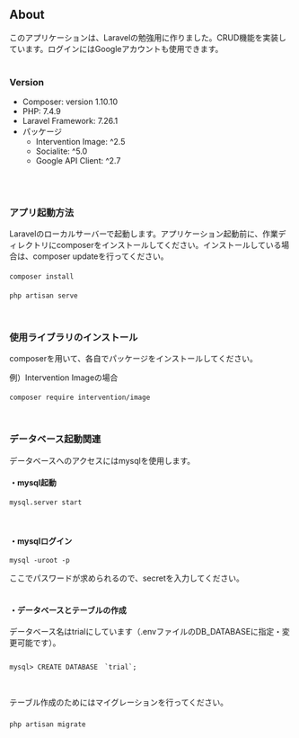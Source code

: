 ## About
このアプリケーションは、Laravelの勉強用に作りました。CRUD機能を実装しています。ログインにはGoogleアカウントも使用できます。
<br>
<br>

### Version
- Composer: version 1.10.10
- PHP: 7.4.9
- Laravel Framework: 7.26.1
- パッケージ
    - Intervention Image: ^2.5
    - Socialite: ^5.0
    - Google API Client: ^2.7
<br>
<br>

### アプリ起動方法
Laravelのローカルサーバーで起動します。アプリケーション起動前に、作業ディレクトリにcomposerをインストールしてください。インストールしている場合は、composer updateを行ってください。
#### 
    composer install
#### 
    php artisan serve
<br>

### 使用ライブラリのインストール
composerを用いて、各自でパッケージをインストールしてください。
<br>

例）Intervention Imageの場合
####
    composer require intervention/image
<br>

### データベース起動関連
データベースへのアクセスにはmysqlを使用します。
#### ・mysql起動
    mysql.server start
<br>

#### ・mysqlログイン
    mysql -uroot -p 
ここでパスワードが求められるので、secretを入力してください。
<br>
<br>

#### ・データベースとテーブルの作成
データベース名はtrialにしています（.envファイルのDB_DATABASEに指定・変更可能です）。
#####
    mysql> CREATE DATABASE　`trial`;
<br>

テーブル作成のためにはマイグレーションを行ってください。
#####
    php artisan migrate
<br>

<!--
<<<<<<< HEAD
<p align="center"><img src="https://res.cloudinary.com/dtfbvvkyp/image/upload/v1566331377/laravel-logolockup-cmyk-red.svg" width="400"></p>

<p align="center">
<a href="https://travis-ci.org/laravel/framework"><img src="https://travis-ci.org/laravel/framework.svg" alt="Build Status"></a>
<a href="https://packagist.org/packages/laravel/framework"><img src="https://poser.pugx.org/laravel/framework/d/total.svg" alt="Total Downloads"></a>
<a href="https://packagist.org/packages/laravel/framework"><img src="https://poser.pugx.org/laravel/framework/v/stable.svg" alt="Latest Stable Version"></a>
<a href="https://packagist.org/packages/laravel/framework"><img src="https://poser.pugx.org/laravel/framework/license.svg" alt="License"></a>
</p>

## About Laravel

Laravel is a web application framework with expressive, elegant syntax. We believe development must be an enjoyable and creative experience to be truly fulfilling. Laravel takes the pain out of development by easing common tasks used in many web projects, such as:

- [Simple, fast routing engine](https://laravel.com/docs/routing).
- [Powerful dependency injection container](https://laravel.com/docs/container).
- Multiple back-ends for [session](https://laravel.com/docs/session) and [cache](https://laravel.com/docs/cache) storage.
- Expressive, intuitive [database ORM](https://laravel.com/docs/eloquent).
- Database agnostic [schema migrations](https://laravel.com/docs/migrations).
- [Robust background job processing](https://laravel.com/docs/queues).
- [Real-time event broadcasting](https://laravel.com/docs/broadcasting).

Laravel is accessible, powerful, and provides tools required for large, robust applications.

## Learning Laravel

Laravel has the most extensive and thorough [documentation](https://laravel.com/docs) and video tutorial library of all modern web application frameworks, making it a breeze to get started with the framework.

If you don't feel like reading, [Laracasts](https://laracasts.com) can help. Laracasts contains over 1500 video tutorials on a range of topics including Laravel, modern PHP, unit testing, and JavaScript. Boost your skills by digging into our comprehensive video library.

## Laravel Sponsors

We would like to extend our thanks to the following sponsors for funding Laravel development. If you are interested in becoming a sponsor, please visit the Laravel [Patreon page](https://patreon.com/taylorotwell).

### Premium Partners

- **[Vehikl](https://vehikl.com/)**
- **[Tighten Co.](https://tighten.co)**
- **[Kirschbaum Development Group](https://kirschbaumdevelopment.com)**
- **[64 Robots](https://64robots.com)**
- **[Cubet Techno Labs](https://cubettech.com)**
- **[Cyber-Duck](https://cyber-duck.co.uk)**
- **[Many](https://www.many.co.uk)**
- **[Webdock, Fast VPS Hosting](https://www.webdock.io/en)**
- **[DevSquad](https://devsquad.com)**
- **[OP.GG](https://op.gg)**

## Contributing

Thank you for considering contributing to the Laravel framework! The contribution guide can be found in the [Laravel documentation](https://laravel.com/docs/contributions).

## Code of Conduct

In order to ensure that the Laravel community is welcoming to all, please review and abide by the [Code of Conduct](https://laravel.com/docs/contributions#code-of-conduct).

## Security Vulnerabilities

If you discover a security vulnerability within Laravel, please send an e-mail to Taylor Otwell via [taylor@laravel.com](mailto:taylor@laravel.com). All security vulnerabilities will be promptly addressed.

## License

The Laravel framework is open-sourced software licensed under the [MIT license](https://opensource.org/licenses/MIT).
=======
# trial_laravel
>>>>>>> af883e3b859ecd78cbff60e2d551019d01dee7a8
